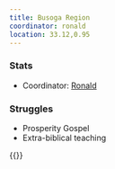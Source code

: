 ```yaml
---
title: Busoga Region
coordinator: ronald
location: 33.12,0.95
---
```


### Stats

 - Coordinator: [Ronald](/pastor/ronald)

### Struggles

 - Prosperity Gospel
 - Extra-biblical teaching

{{<map tiles-url="/map/uganda.pmtiles" marker-points="33.12,0.95">}}
